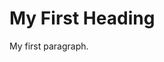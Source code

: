  <!DOCTYPE html>
<html>
<body>
<h1>My First Heading</h1>
<p>My first paragraph.</p>
</body>
</html>

